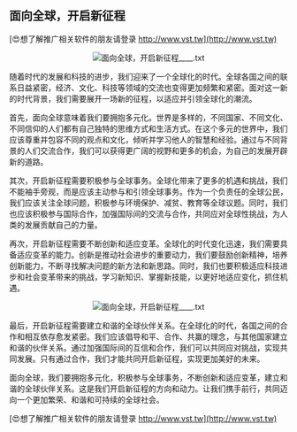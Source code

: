 ## **面向全球，开启新征程**

[😍想了解推广相关软件的朋友请登录 http://www.vst.tw](http://www.vst.tw)

 <center><img src="https://vst.tw/MP4/tuiguang/png/3.png" alt="面向全球，开启新征程____.txt"></center>

随着时代的发展和科技的进步，我们迎来了一个全球化的时代。全球各国之间的联系日益紧密，经济、文化、科技等领域的交流也变得更加频繁和紧密。面对这一新的时代背景，我们需要展开一场新的征程，以适应并引领全球化的潮流。

首先，面向全球意味着我们要拥抱多元化。世界是多样的，不同国家、不同文化、不同信仰的人们都有自己独特的思维方式和生活方式。在这个多元的世界中，我们应该尊重并包容不同的观点和文化，倾听并学习他人的智慧和经验。通过与不同背景的人们交流合作，我们可以获得更广阔的视野和更多的机会，为自己的发展开辟新的道路。

其次，开启新征程需要积极参与全球事务。全球化带来了更多的机遇和挑战，我们不能袖手旁观，而是应该主动参与和引领全球事务。作为一个负责任的全球公民，我们应该关注全球问题，积极参与环境保护、减贫、教育等全球议题。同时，我们也应该积极参与国际合作，加强国际间的交流与合作，共同应对全球性挑战，为人类的发展贡献自己的力量。

再次，开启新征程需要不断创新和适应变革。全球化的时代变化迅速，我们需要具备适应变革的能力。创新是推动社会进步的重要动力，我们要鼓励创新精神，培养创新能力，不断寻找解决问题的新方法和新思路。同时，我们也要积极适应科技进步和社会变革带来的挑战，学习新知识、掌握新技能，以更好地适应变化，抓住机遇。

 <center><img src="https://vst.tw/MP4/tuiguang/png/3.png" alt="面向全球，开启新征程____.txt"></center>

最后，开启新征程需要建立和谐的全球伙伴关系。在全球化的时代，各国之间的合作和相互依存愈发紧密。我们应该倡导和平、合作、共赢的理念，与其他国家建立和谐的伙伴关系。通过加强国际间的互信和合作，我们可以共同应对挑战，实现共同发展。只有通过合作，我们才能共同开启新征程，实现更加美好的未来。

面向全球，我们要拥抱多元化，积极参与全球事务，不断创新和适应变革，建立和谐的全球伙伴关系。这是我们开启新征程的方向和动力。让我们携手前行，共同迈向一个更加繁荣、和谐和可持续的全球社会。

[😍想了解推广相关软件的朋友请登录 http://www.vst.tw](http://www.vst.tw)




